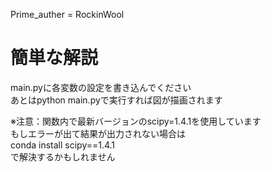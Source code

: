 Prime_auther = RockinWool<br>
# 簡単な解説
main.pyに各変数の設定を書き込んでください<br>
あとはpython main.pyで実行すれば図が描画されます<br>

※注意：関数内で最新バージョンのscipy=1.4.1を使用しています<br>
        もしエラーが出て結果が出力されない場合は<br>
        conda install scipy==1.4.1<br>
        で解決するかもしれません
